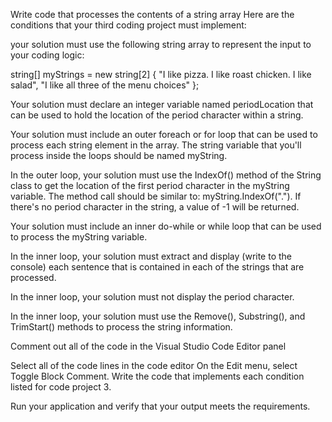 Write code that processes the contents of a string array
Here are the conditions that your third coding project must implement:

your solution must use the following string array to represent the input to your coding logic:

string[] myStrings = new string[2] { "I like pizza. I like roast chicken. I like salad", "I like all three of the menu choices" };

Your solution must declare an integer variable named periodLocation that can be used to hold the location of the period character within a string.

Your solution must include an outer foreach or for loop that can be used to process each string element in the array. The string variable that you'll process inside the loops should be named myString.

In the outer loop, your solution must use the IndexOf() method of the String class to get the location of the first period character in the myString variable. The method call should be similar to: myString.IndexOf("."). If there's no period character in the string, a value of -1 will be returned.

Your solution must include an inner do-while or while loop that can be used to process the myString variable.

In the inner loop, your solution must extract and display (write to the console) each sentence that is contained in each of the strings that are processed.

In the inner loop, your solution must not display the period character.

In the inner loop, your solution must use the Remove(), Substring(), and TrimStart() methods to process the string information.

Comment out all of the code in the Visual Studio Code Editor panel

Select all of the code lines in the code editor
On the Edit menu, select Toggle Block Comment.
Write the code that implements each condition listed for code project 3.

Run your application and verify that your output meets the requirements.